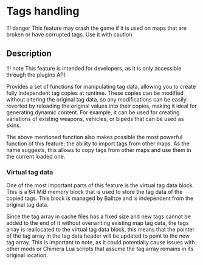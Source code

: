 # Tags handling

!!! danger
    This feature may crash the game if it is used on maps that are broken or have corrupted tags. 
    Use it with caution.

## Description

!!! note
    This feature is intended for developers, as it is only accessible through the plugins API.

Provides a set of functions for manipulating tag data, allowing you to create fully 
independent tag copies at runtime. These copies can be modified without altering the original tag 
data, so any modifications can be easily reverted by reloading the original values into their 
copies, making it ideal for generating dynamic content. For example, it can be used for creating 
variations of existing weapons, vehicles, or bipeds that can be used as skins.

The above mentioned function also makes possible the most powerful function of this feature: 
the ability to import tags from other maps. As the name suggests, this allows to copy tags from
other maps and use them in the current loaded one. 

### Virtual tag data

One of the most important parts of this feature is the virtual tag data block. This is a 64 MiB 
memory block that is used to store the tag data of the copied tags. This block is managed by 
Balltze and is independent from the original tag data.

Since the tag array in cache files has a fixed size and new tags cannot be added to the end of it
without overwriting existing map tag data, the tags array is reallocated to the virtual tag data 
block, this means that the pointer of the tag array in the tag data header will be updated to point 
to the new tag array. This is important to note, as it could potentially cause issues with other mods or Chimera Lua scripts that assume the tag array remains in its original location.

